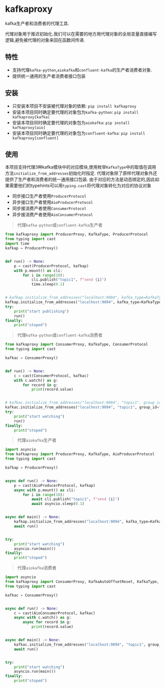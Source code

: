 # kafkaproxy

kafka生产者和消费者的代理工具.

代理对象用于推迟初始化.我们可以在需要的地方用代理对象的全局变量直接编写逻辑,避免被代理的对象来回在函数间传递.

## 特性

+ 支持代理`kafka-python`,`aiokafka`和`confluent-kafka`的生产者消费者对象.
+ 提供统一通用的生产者消费者接口包装

## 安装

+ 只安装本项目不安装被代理对象的依赖: `pip install kafkaproxy`
+ 安装本项目同时确定要代理的对象包为`kafka-python`: `pip install kafkaproxy[kafka]`
+ 安装本项目同时确定要代理的对象包为`aiokafka`: `pip install kafkaproxy[aio]`
+ 安装本项目同时确定要代理的对象包为`confluent-kafka`: `pip install kafkaproxy[confluent]`

## 使用

本项目支持代理3种kafka模块中的对应模块,使用枚举`KafkaType`中的取值在调用方法`initialize_from_addresses`初始化时指定.
代理对象除了原样代理对象外还提供了生产者和消费者的统一通用接口包装.
由于对应的方法是动态绑定的,因此如果需要他们的typehints可以用`typing.cast`将代理对象转化为对应的协议对象

+ 同步接口生产者使用`ProducerProtocol`
+ 异步接口生产者使用`AioProducerProtocol`
+ 同步接消费产者使用`ConsumerProtocol`
+ 异步接消费产者使用`AioConsumerProtocol`

> 代理`kafka-python`或`confluent-kafka`生产者

```python
from kafkaproxy import ProducerProxy, KafkaType, ProducerProtocol
from typing import cast
import time
kafkap = ProducerProxy()


def run() -> None:
    p = cast(ProducerProtocol, kafkap)
    with p.mount() as cli:
        for i in range(10):
            cli.publish("topic1", f"send {i}")
            time.sleep(0.1)


# kafkap.initialize_from_addresses("localhost:9094", kafka_type=KafkaType.ConfluentKafka, acks="all")
kafkap.initialize_from_addresses("localhost:9094", kafka_type=KafkaType.Kafka)
try:
    print("start publishing")
    run()
finally:
    print("stoped")
```

> 代理`kafka-python`或`confluent-kafka`消费者

```python
from kafkaproxy import ConsumerProxy, KafkaType, ConsumerProtocol
from typing import cast

kafkac = ConsumerProxy()


def run() -> None:
    c = cast(ConsumerProtocol, kafkac)
    with c.watch() as g:
        for record in g:
            print(record.value)


# kafkac.initialize_from_addresses("localhost:9094", "topic1", group_id="test2", kafka_type=KafkaType.Kafka)
kafkac.initialize_from_addresses("localhost:9094", "topic1", group_id="test2", kafka_type=KafkaType.ConfluentKafka)
try:
    print("start watching")
    run()
finally:
    print("stoped")

```

> 代理`aiokafka`生产者

```python
import asyncio
from kafkaproxy import ProducerProxy, KafkaType, AioProducerProtocol
from typing import cast

kafkap = ProducerProxy()


async def run() -> None:
    p = cast(AioProducerProtocol, kafkap)
    async with p.mount() as cli:
        for i in range(10):
            await cli.publish("topic1", f"send {i}")
            await asyncio.sleep(0.1)


async def main() -> None:
    kafkap.initialize_from_addresses("localhost:9094", kafka_type=KafkaType.AioKafka, acks="all")
    await run()


try:
    print("start watching")
    asyncio.run(main())
finally:
    print("stoped")

```

> 代理`aiokafka`消费者

```python
import asyncio
from kafkaproxy import ConsumerProxy, KafkaAutoOffsetReset, KafkaType, AioConsumerProtocol
from typing import cast

kafkac = ConsumerProxy()


async def run() -> None:
    c = cast(AioConsumerProtocol, kafkac)
    async with c.watch() as g:
        async for record in g:
            print(record.value)


async def main() -> None:
    kafkac.initialize_from_addresses("localhost:9094", "topic1", group_id="test2", kafka_type=KafkaType.AioKafka, auto_offset_reset=KafkaAutoOffsetReset.earliest)
    await run()


try:
    print("start watching")
    asyncio.run(main())
finally:
    print("stoped")

```